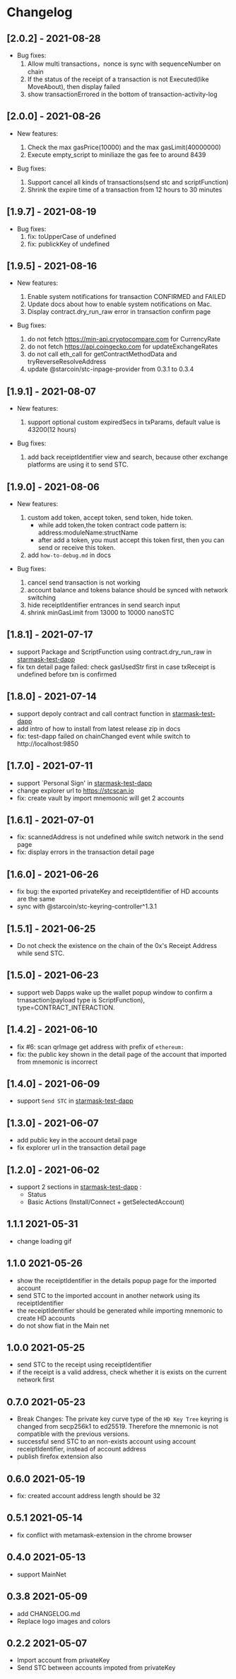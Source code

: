 # Changelog

## [2.0.2] - 2021-08-28
- Bug fixes:
    1. Allow multi transactions，nonce is sync with sequenceNumber on chain
    2. If the status of the receipt of a transaction is not Executed(like MoveAbout), then display failed
    3. show transactionErrored in the bottom of transaction-activity-log

## [2.0.0] - 2021-08-26
- New features:
    1. Check the max gasPrice(10000) and the max gasLimit(40000000)
    2. Execute empty_script to miniliaze the gas fee to around 8439

- Bug fixes:
    1. Support cancel all kinds of transactions(send stc and scriptFunction)
    2. Shrink the expire time of a transaction from 12 hours to 30 minutes

## [1.9.7] - 2021-08-19
- Bug fixes:
    1. fix: toUpperCase of undefined
    2. fix: publickKey of undefined

## [1.9.5] - 2021-08-16
- New features:
    1. Enable system notifications for transaction CONFIRMED and FAILED
    2. Update docs about how to enable system notifications on Mac.
    3. Display contract.dry_run_raw error in transaction confirm page

- Bug fixes:
    1. do not fetch https://min-api.cryptocompare.com for CurrencyRate
    2. do not fetch https://api.coingecko.com for updateExchangeRates
    3. do not call eth_call for getContractMethodData and tryReverseResolveAddress
    4. update @starcoin/stc-inpage-provider from 0.3.1 to 0.3.4

## [1.9.1] - 2021-08-07
- New features:
    1. support optional custom expiredSecs in txParams, default value is 43200(12 hours)

- Bug fixes:
    1. add back receiptIdentifier view and search, because other exchange platforms are using it to send STC.

## [1.9.0] - 2021-08-06
- New features:
    1. custom add token, accept token, send token, hide token.
	    - while add token,the token contract code pattern is: address:moduleName:structName
	    - after add a token, you must accept this token first, then you can send or receive this token.
    2. add `how-to-debug.md` in docs

- Bug fixes:
    1. cancel send transaction is not working
    2. account balance and tokens balance should be synced with network switching
    3. hide receiptIdentifier entrances in send search input
    4. shrink minGasLimit from 13000 to 10000 nanoSTC

## [1.8.1] - 2021-07-17
- support Package and ScriptFunction using contract.dry_run_raw in [starmask-test-dapp](https://github.com/starcoinorg/starmask-test-dapp)
- fix txn detail page failed: check gasUsedStr first in case txReceipt is undefined before txn is confirmed

## [1.8.0] - 2021-07-14
- support depoly contract and call contract function in [starmask-test-dapp](https://github.com/starcoinorg/starmask-test-dapp)
- add intro of how to install from latest release zip in docs
- fix: test-dapp failed on chainChanged event while switch to http://localhost:9850

## [1.7.0] - 2021-07-11
- support `Personal Sign' in [starmask-test-dapp](https://github.com/starcoinorg/starmask-test-dapp)
- change explorer url to https://stcscan.io
- fix: create vault by import mnemoonic will get 2 accounts

## [1.6.1] - 2021-07-01
- fix: scannedAddress is not undefined while switch network in the send page
- fix: display errors in the transaction detail page

## [1.6.0] - 2021-06-26
- fix bug: the exported privateKey and receiptIdentifier of HD accounts are the same
- sync with @starcoin/stc-keyring-controller^1.3.1

## [1.5.1] - 2021-06-25
- Do not check the existence on the chain of the 0x's Receipt Address while send STC.

## [1.5.0] - 2021-06-23
- support web Dapps wake up the wallet popup window to confirm a trnasaction(payload type is ScriptFunction), type=CONTRACT_INTERACTION.

## [1.4.2] - 2021-06-10

- fix #6: scan qrImage get address with prefix of `ethereum:`
- fix: the public key shown in the detail page of the account that imported from mnemonic is incorrect

## [1.4.0] - 2021-06-09

- support `Send STC` in [starmask-test-dapp](https://github.com/starcoinorg/starmask-test-dapp)

## [1.3.0] - 2021-06-07

- add public key in the account detail page
- fix explorer url in the transaction detail page

## [1.2.0] - 2021-06-02

- support 2 sections in [starmask-test-dapp](https://github.com/starcoinorg/starmask-test-dapp) :
    - Status
    - Basic Actions (Install/Connect + getSelectedAccount)

## 1.1.1 2021-05-31
- change loading gif

## 1.1.0 2021-05-26
- show the receiptIdentifier in the details popup page for the imported account
- send STC to the imported account in another network using its receiptIdentifier
- the receiptIdentifier should be generated while importing mnemonic to create HD accounts
- do not show fiat in the Main net

## 1.0.0 2021-05-25
- send STC to the receipt using receiptIdentifier
- if the receipt is a valid address, check whether it is exists on the current network first 

## 0.7.0 2021-05-23
- Break Changes:
    The private key curve type of the `HD Key Tree` keyring is changed from secp256k1 to ed25519.
    Therefore the mnemonic is not compatible with the previous versions.
- successful send STC to an non-exists account using account receiptIdentifier, instead of account address
- publish firefox extension also
## 0.6.0 2021-05-19
- fix: created account address length should be 32

## 0.5.1 2021-05-14
- fix conflict with metamask-extension in the chrome browser

## 0.4.0 2021-05-13
- support MainNet

## 0.3.8 2021-05-09
- add CHANGELOG.md
- Replace logo images and colors

## 0.2.2 2021-05-07
- Import account from  privateKey
- Send STC between accounts impoted from privateKey
